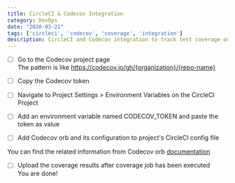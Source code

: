 ```yaml
---
title: CircleCI & Codecov Integration
category: DevOps
date: "2020-03-21"
tags: ['circleci', 'codecov', 'coverage', 'integration']
description: CircleCI and Codecov integration to track test coverage on our projects
---
```


- [ ] Go to the Codecov project page  
The pattern is like https://codecov.io/gh/{organization}/{repo-name}

- [ ] Copy the Codecov token

- [ ] Navigate to Project Settings > Environment Variables on the CircleCI Project

- [ ] Add an environment variable named CODECOV_TOKEN and paste the token as value

- [ ] Add Codecov orb and its configuration to project's CircleCI config file

You can find the related information from Codecov orb [documentation](https://circleci.com/orbs/registry/orb/codecov/codecov)

- [ ] Upload the coverage results after coverage job has been executed  
You are done!

